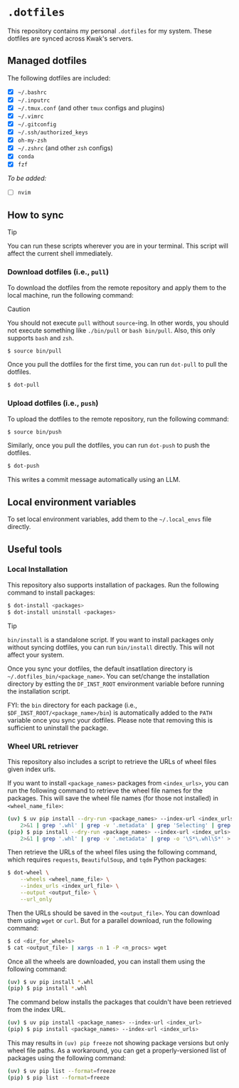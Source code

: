 # `.dotfiles`

This repository contains my personal `.dotfiles` for my system. These dotfiles are synced across Kwak's servers.

## Managed dotfiles

The following dotfiles are included:

- [x] `~/.bashrc`
- [x] `~/.inputrc`
- [x] `~/.tmux.conf` (and other `tmux` configs and plugins)
- [x] `~/.vimrc`
- [x] `~/.gitconfig`
- [x] `~/.ssh/authorized_keys`
- [x] `oh-my-zsh`
- [x] `~/.zshrc` (and other `zsh` configs)
- [x] `conda`
- [x] `fzf`

*To be added:*

- [ ] `nvim`

## How to sync

> [!TIP]
> You can run these scripts wherever you are in your terminal. This script will affect the current shell immediately.

### Download dotfiles (i.e., `pull`)

To download the dotfiles from the remote repository and apply them to the local machine, run the following command:

> [!CAUTION]
> You should not execute `pull` without `source`-ing. In other words, you should not execute something like `./bin/pull` or `bash bin/pull`. Also, this only supports `bash` and `zsh`.

```bash
$ source bin/pull
```

Once you pull the dotfiles for the first time, you can run `dot-pull` to pull the dotfiles.

```bash
$ dot-pull
```

### Upload dotfiles (i.e., `push`)

To upload the dotfiles to the remote repository, run the following command:

```bash
$ source bin/push
```

Similarly, once you pull the dotfiles, you can run `dot-push` to push the dotfiles.

```bash
$ dot-push
```

This writes a commit message automatically using an LLM.

## Local environment variables

To set local environment variables, add them to the `~/.local_envs` file directly.

## Useful tools

### Local Installation

This repository also supports installation of packages. Run the following command to install packages:

```bash
$ dot-install <packages>
$ dot-install uninstall <packages>
```

> [!TIP]
> `bin/install` is a standalone script. If you want to install packages only without syncing dotfiles, you can run `bin/install` directly. This will not affect your system.

Once you sync your dotfiles, the default insatllation directory is `~/.dotfiles_bin/<package_name>`. You can set/change the installation directory by estting the `DF_INST_ROOT` environment variable before running the installation script.

FYI: the `bin` directory for each package (i.e., `$DF_INST_ROOT/<package_name>/bin`) is automatically added to the `PATH` variable once you sync your dotfiles. Please note that removing this is sufficient to uninstall the package.

### Wheel URL retriever

This repository also includes a script to retrieve the URLs of wheel files given index urls. 

If you want to install `<package_names>` packages from `<index_urls>`, you can run the following command to retrieve the wheel file names for the packages. This will save the wheel file names (for those not installed) in `<wheel_name_file>`:

```bash
(uv) $ uv pip install --dry-run <package_names> --index-url <index_urls> --verbose \
    2>&1 | grep '.whl' | grep -v '.metadata' | grep 'Selecting' | grep -oP '\(\K[^)]*(?=\))' > <wheel_name_file>
(pip) $ pip install --dry-run <package_names> --index-url <index_urls> --verbose \
    2>&1 | grep '.whl' | grep -v '.metadata' | grep -o '\S*\.whl\S*' > <wheel_name_file>
```

Then retrieve the URLs of the wheel files using the following command, which requires `requests`, `BeautifulSoup`, and `tqdm` Python packages:

```bash
$ dot-wheel \
    --wheels <wheel_name_file> \
    --index_urls <index_url_file> \
    --output <output_file> \
    --url_only
```

Then the URLs should be saved in the `<output_file>`. You can download them using `wget` or `curl`. But for a parallel download, run the following command:

```bash
$ cd <dir_for_wheels>
$ cat <output_file> | xargs -n 1 -P <n_procs> wget
```

Once all the wheels are downloaded, you can install them using the following command:

```bash
(uv) $ uv pip install *.whl
(pip) $ pip install *.whl
```

The command below installs the packages that couldn't have been retrieved from the index URL. 

```bash
(uv) $ uv pip install <package_names> --index-url <index_url>
(pip) $ pip install <package_names> --index-url <index_urls>
```

This may results in `(uv) pip freeze` not showing package versions but only wheel file paths. As a workaround, you can get a properly-versioned list of packages using the following command:

```bash
(uv) $ uv pip list --format=freeze
(pip) $ pip list --format=freeze
```
